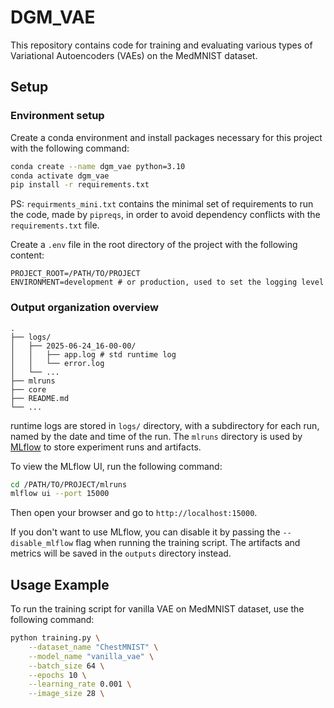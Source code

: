 # DGM_VAE

This repository contains code for training and evaluating various types of Variational Autoencoders (VAEs) on the MedMNIST dataset.

## Setup
### Environment setup
Create a conda environment and install packages necessary for this project with the following command:

```bash
conda create --name dgm_vae python=3.10
conda activate dgm_vae
pip install -r requirements.txt
```
PS: `requirments_mini.txt` contains the minimal set of requirements to run the code, made by `pipreqs`, in order to avoid dependency conflicts with the `requirements.txt` file.

Create a `.env` file in the root directory of the project with the following content:

```text
PROJECT_ROOT=/PATH/TO/PROJECT
ENVIRONMENT=development # or production, used to set the logging level
```

### Output organization overview
```text
.
├── logs/
│   ├── 2025-06-24_16-00-00/
│   │   ├── app.log # std runtime log
│   │   └── error.log 
│   └── ...
├── mlruns
├── core
├── README.md
└── ...
```
runtime logs are stored in `logs/` directory, with a subdirectory for each run, named by the date and time of the run. The `mlruns` directory is used by [MLflow](https://mlflow.org/docs/latest/ml/) to store experiment runs and artifacts.

To view the MLflow UI, run the following command:

```bash
cd /PATH/TO/PROJECT/mlruns
mlflow ui --port 15000
```

Then open your browser and go to `http://localhost:15000`.

If you don't want to use MLflow, you can disable it by passing the `--disable_mlflow` flag when running the training script. The artifacts and metrics will be saved in the `outputs` directory instead.

## Usage Example
To run the training script for vanilla VAE on MedMNIST dataset, use the following command:

```bash
python training.py \
    --dataset_name "ChestMNIST" \
    --model_name "vanilla_vae" \
    --batch_size 64 \
    --epochs 10 \
    --learning_rate 0.001 \
    --image_size 28 \
    
```